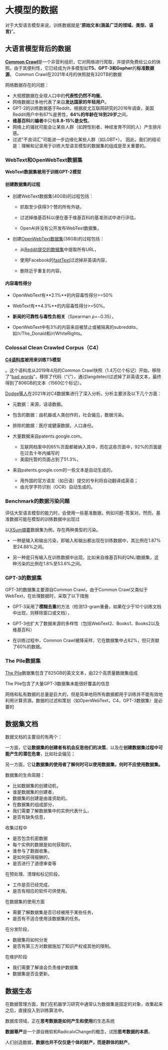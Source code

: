 # 大模型的数据

对于大型语言模型来说，训练数据就是“**原始文本(涵盖广泛的领域、类型、语言)**”。

## 大语言模型背后的数据



[**Common Crawl**](https://en.wikipedia.org/wiki/Common_Crawl)是一个非营利组织，它对网络进行爬取，并提供免费给公众的快照。由于其便利性，它已经成为许多模型如**T5、GPT-3和Gopher**的**标准数据源**。 Common Crawl在2021年4月的快照就有320TB的数据 

网络数据存在的问题：
- 大规模数据在全球人口中的**代表性仍然不均衡**。
- 网络数据过多地代表了来自**发达国家的年轻用户**。
- GPT-2的训练数据基于Reddit，根据皮尤互联网研究的2016年调查，美国Reddit用户中有67%是男性，**64%的年龄在18到29岁**之间。
- **维基百科**的**编者**中只有**8.8-15%是女性**。
- 网络上的骚扰可能会让某些人群（如跨性别者、神经发育不同的人）产生排斥感。
- 过滤"不良词汇"可能进一步边缘化某些人群（如LGBT+）。
因此，我们的结论是：理解和记录用于训练大型语言模型的数据集的组成是至关重要的。

### WebText和OpenWebText数据集

**WebText数据集被用于训练GPT-2模型**

#### 创建数据集的过程

- 创建WebText数据集(40GB)的过程包括：

  - 抓取至少获得3个赞的所有外链，


  - 过滤掉维基百科以便在基于维基百科的基准测试中进行评估，

  - OpenAI并没有公开发布WebText数据集，


- 创建[OpenWebText数据集](https://skylion007.github.io/OpenWebTextCorpus/)(38GB)的过程包括：

  - 从[Reddit提交的数据集](https://files.pushshift.io/reddit/submissions/)中提取所有URL，

  - 使用Facebook的[fastText](https://github.com/facebookresearch/fastText)过滤掉非英语内容，

  - 删除近乎重复的内容，

#### 内容毒性得分

- OpenWebText有**2.1%**的内容毒性得分>=50%

- WebText有**4.3%**的内容毒性得分>=50%。
- **新闻的可靠性与毒性负相关**（Spearman ρ=−0.35），
- OpenWebText中有3%的内容来自被禁止或被隔离的subreddits，如/r/The_Donald和/r/WhiteRights。

### Colossal Clean Crawled Corpus（C4）

**[C4语料库](https://www.tensorflow.org/datasets/catalog/c4)被用来训练T5模型**

。这个语料库从2019年4月的Common Crawl快照（1.4万亿个标记）开始，移除了“[bad words](https://github.com/LDNOOBW/List-of-Dirty-Naughty-Obscene-and-Otherwise-Bad-Words/blob/master/en)”，移除了代码（“{”），通过langdetect过滤掉了非英语文本，最终得到了806GB的文本（1560亿个标记）。

[Dodge等人](https://arxiv.org/pdf/2104.08758.pdf)在2021年对C4数据集进行了深入分析。分析主要涉及以下几个方面：

- 元数据：来源，话语数据。
- 包含的数据：由机器或人类创作的，社会偏见，数据污染。
- 排除的数据：医疗或健康数据，人口身份。
- 大量数据来自patents.google.com。
  - 互联网档案中的65%页面都被纳入其中，而在这些页面中，92%的页面是在过去十年内编写的 
  - 美国托管的页面占到了51.3%，

- 来自patents.google.com的一些文本是自动生成的，
  - 用外国的官方语言（如日语）提交的专利将自动翻译成英语；
  - 由光学字符识别（OCR）自动生成的。
    


### Benchmark的数据污染问题

评估大型语言模型的能力时，会使用一些基准数据，例如问题-答案对。然而，基准数据可能在模型的训练数据中出现过

以[XSum摘要](https://huggingface.co/datasets/xsum)数据集为例，存在两种类型的污染。

- 一种是输入和输出污染，即输入和输出都出现在训练数据中，其比例在1.87%至24.88%之间。

- 另一种是只有输入在训练数据中出现，比如来自维基百科的QNLI数据集，这种污染的比例在1.8%至53.6%之间。



### GPT-3的数据集



GPT-3的数据集主要源自Common Crawl，由于Common Crawl又类似于WebText，在处理数据时，采取了以下措施

- GPT-3采用了**模糊去重**的方法（检测13-gram重叠，如果在少于10个训练文档中出现，则移除窗口或文档），

- GPT-3也扩大了数据来源的多样性（包括WebText2、Books1、Books2以及维基百科）

- 在训练过程中，Common Crawl被降采样，它在数据集中占82%，但只贡献了60%的数据。

###  The Pile数据集

[The Pile](https://arxiv.org/pdf/2101.00027.pdf)数据集包含了825GB的英文文本，由22个高质量数据集组成

The Pile包含了大量GPT-3数据集未能很好覆盖的信息

网络和私有数据的总量是巨大的，但是简单地将所有数据都用于训练并不能有效地利用计算资源。数据的过滤和策划（如OpenWebText，C4，GPT-3数据集）是必要的



## 数据集文档

数据文档的主要目的有两个：

一方面，它**让数据集的创建者有机会反思他们的决策**，以及在**创建数据集过程中可能产生的潜在危害**，比如社会偏见；

另一方面，它**让数据集的使用者了解何时可以使用数据集，何时不应使用数据集。**

数据集的生命周期：

- 比如数据集的创建动机，
- 谁是数据集的创建者，
- 数据集的创建是由谁资助的。
- 在数据集的组成部分，
- 我们需要了解数据集中的实例代表什么，
- 是否有缺失信息，

收集过程中

- 是否包含机密数据
- 每个实例的数据是如何获取的，
- 谁参与了数据收集，
- 是如何获得报酬的，
- 是否进行了道德审查等

在预处理、清理和标记阶段，

- 工作是否已经完成，
- 是否有相应的软件可供使用。

在数据集的使用方面

- 需要了解数据集是否已经被用于某些任务，
- 是否有不适合使用该数据集的任务。

在分发阶段，

- 数据集将如何分发
- 是否有第三方对数据施加了知识产权或其他的限制。

在维护阶段

- 我们需要了解谁会负责维护数据集
- 数据集是否会更新。

## 数据生态

在数据管理方面，我们在机器学习研究中通常认为数据集是固定的对象，收集起来之后，直接投入到训练算法中。

数据库领域，正在**思考数据是如何产生和使用**的生态系统 

**数据尊严**是一个源自微软和RadicalxChange的概念，试图**思考数据的本质**。

人们创造数据，**数据也并不仅仅是个体的财产，而是群体的财产**。



